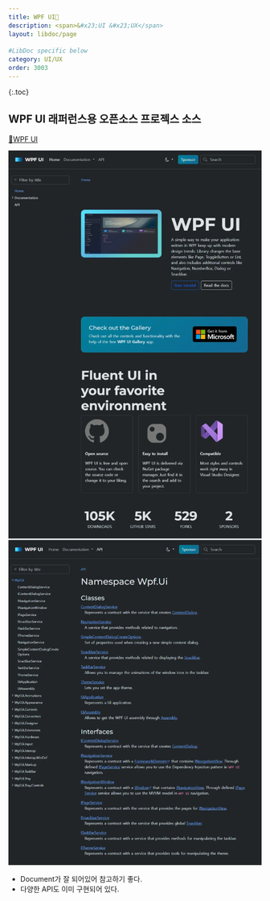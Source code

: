 ```yaml
---
title: WPF UI🔗
description: <span>&#x23;UI &#x23;UX</span>
layout: libdoc/page

#LibDoc specific below
category: UI/UX
order: 3003
---
```

{:.toc}

## WPF UI 래퍼런스용 오픈소스 프로젝스 소스

[🔗WPF UI](https://wpfui.lepo.co/)

![](/assets/docs/3000_Uiux/3003/1.webp)
![](/assets/docs/3000_Uiux/3003/2.webp)

* Document가 잘 되어있어 참고하기 좋다.
* 다양한 API도 이미 구현되어 있다.